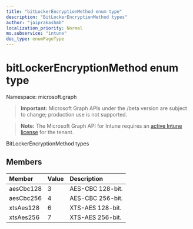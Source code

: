 ```yaml
---
title: "bitLockerEncryptionMethod enum type"
description: "BitLockerEncryptionMethod types"
author: "jaiprakashmb"
localization_priority: Normal
ms.subservice: "intune"
doc_type: enumPageType
---
```


# bitLockerEncryptionMethod enum type

Namespace: microsoft.graph
> **Important:** Microsoft Graph APIs under the /beta version are subject to change; production use is not supported.

> **Note:** The Microsoft Graph API for Intune requires an [active Intune license](https://go.microsoft.com/fwlink/?linkid=839381) for the tenant.


BitLockerEncryptionMethod types

## Members
|Member|Value|Description|
|:---|:---|:---|
|aesCbc128|3|AES-CBC 128-bit.|
|aesCbc256|4|AES-CBC 256-bit.|
|xtsAes128|6|XTS-AES 128-bit.|
|xtsAes256|7|XTS-AES 256-bit.|
